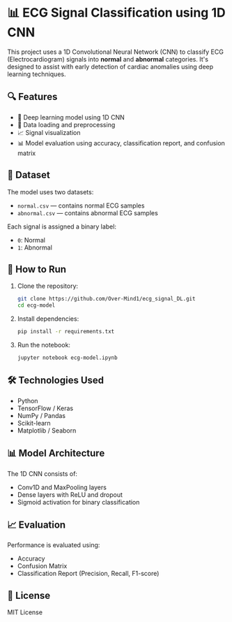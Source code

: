 
# 📊 ECG Signal Classification using 1D CNN

This project uses a 1D Convolutional Neural Network (CNN) to classify ECG (Electrocardiogram) signals into **normal** and **abnormal** categories. It's designed to assist with early detection of cardiac anomalies using deep learning techniques.

## 🔍 Features

- 🧠 Deep learning model using 1D CNN
- 🧹 Data loading and preprocessing
- 📈 Signal visualization
- 📊 Model evaluation using accuracy, classification report, and confusion matrix

## 📁 Dataset

The model uses two datasets:
- `normal.csv` — contains normal ECG samples
- `abnormal.csv` — contains abnormal ECG samples

Each signal is assigned a binary label:
- `0`: Normal
- `1`: Abnormal

## 🚀 How to Run

1. Clone the repository:
   ```bash
   git clone https://github.com/Over-Mind1/ecg_signal_DL.git
   cd ecg-model
   ```

2. Install dependencies:
   ```bash
   pip install -r requirements.txt
   ```

3. Run the notebook:
   ```bash
   jupyter notebook ecg-model.ipynb
   ```

## 🛠 Technologies Used

- Python
- TensorFlow / Keras
- NumPy / Pandas
- Scikit-learn
- Matplotlib / Seaborn

## 📊 Model Architecture

The 1D CNN consists of:
- Conv1D and MaxPooling layers
- Dense layers with ReLU and dropout
- Sigmoid activation for binary classification

## 📈 Evaluation

Performance is evaluated using:
- Accuracy
- Confusion Matrix
- Classification Report (Precision, Recall, F1-score)

## 📌 License

MIT License
